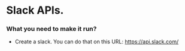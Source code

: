 # Slack APIs.

### What you need to make it run?

* Create a slack.  You can do that on this URL: <a href="https://api.slack.com/">https://api.slack.com/</a>
